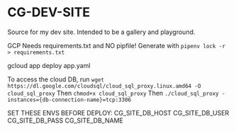 # CG-DEV-SITE
Source for my dev site.  Intended to be a gallery and playground.

GCP Needs requirements.txt and NO pipfile!  Generate with `pipenv lock -r > requirements.txt`


gcloud app deploy app.yaml

To access the cloud DB, run `wget https://dl.google.com/cloudsql/cloud_sql_proxy.linux.amd64 -O cloud_sql_proxy`
Then `chmod+x cloud_sql_proxy`
Then `./cloud_sql_proxy -instances={db-connection-name}=tcp:3306`


SET THESE ENVS BEFORE DEPLOY:
CG_SITE_DB_HOST
CG_SITE_DB_USER
CG_SITE_DB_PASS
CG_SITE_DB_NAME